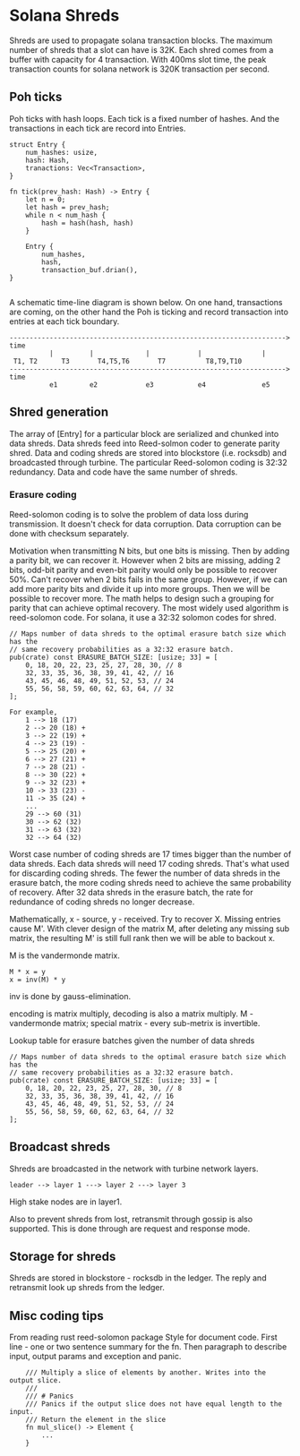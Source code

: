 # Solana Shreds

Shreds are used to propagate solana transaction blocks. The maximum number of
shreds that a slot can have is 32K. Each shred comes from a buffer with
capacity for 4 transaction. With 400ms slot time, the peak transaction counts
for solana network is 320K transaction per second.

## Poh ticks

Poh ticks with hash loops. Each tick is a fixed number of hashes. And the
transactions in each tick are record into Entries.

```
struct Entry {
    num_hashes: usize,
    hash: Hash,
    tranactions: Vec<Transaction>,
}

fn tick(prev_hash: Hash) -> Entry {
    let n = 0;
    let hash = prev_hash;
    while n < num_hash {
        hash = hash(hash, hash)
    }
    
    Entry {
        num_hashes,
        hash,
        transaction_buf.drian(),
}


```

A schematic time-line diagram is shown below. On one hand, transactions are
coming, on the other hand the Poh is ticking and record transaction into entries at each tick
boundary. 

```
---------------------------------------------------------------------> time
          |         |             |            |               |
 T1, T2      T3       T4,T5,T6       T7          T8,T9,T10
---------------------------------------------------------------------> time
          e1        e2            e3           e4              e5
```


## Shred generation

The array of [Entry] for a particular block are serialized and chunked into
data shreds. Data shreds feed into Reed-solmon coder to generate parity shred.
Data and coding shreds are stored into blockstore (i.e. rocksdb) and
broadcasted through turbine. The particular Reed-solomon coding is 32:32
redundancy. Data and code have the same number of shreds.

### Erasure coding

Reed-solomon coding is to solve the problem of data loss during transmission.
It doesn't check for data corruption. Data corruption can be done with checksum
separately. 

Motivation when transmitting N bits, but one bits is missing. Then by adding
a parity bit, we can recover it. However when 2 bits are missing, adding
2 bits, odd-bit parity and even-bit parity would only be possible to recover
50%. Can't recover when 2 bits fails in the same group. However, if we can add
more parity bits and divide it up into more groups. Then we will be possible to
recover more. The math helps to design such a grouping for parity that can
achieve optimal recovery. The most widely used algorithm is reed-solomon code.
For solana, it use a 32:32 solomon codes for shred.


```
// Maps number of data shreds to the optimal erasure batch size which has the
// same recovery probabilities as a 32:32 erasure batch.
pub(crate) const ERASURE_BATCH_SIZE: [usize; 33] = [
    0, 18, 20, 22, 23, 25, 27, 28, 30, // 8
    32, 33, 35, 36, 38, 39, 41, 42, // 16
    43, 45, 46, 48, 49, 51, 52, 53, // 24
    55, 56, 58, 59, 60, 62, 63, 64, // 32
];

For example, 
    1 --> 18 (17)
    2 --> 20 (18) +
    3 --> 22 (19) +
    4 --> 23 (19) -
    5 --> 25 (20) +
    6 --> 27 (21) + 
    7 --> 28 (21) -
    8 --> 30 (22) +
    9 --> 32 (23) +
    10 -> 33 (23) -
    11 -> 35 (24) +
    ...
    29 --> 60 (31)
    30 --> 62 (32)
    31 --> 63 (32)
    32 --> 64 (32)
```
    
Worst case number of coding shreds are 17 times bigger than the number of data
shreds. Each data shreds will need 17 coding shreds. That's what used for
discarding coding shreds. The fewer the number of data shreds in the erasure
batch, the more coding shreds need to achieve the same probability of recovery.
After 32 data shreds in the erasure batch, the rate for redundance of coding
shreds no longer decrease. 

Mathematically, x - source, y - received. Try to recover X. Missing entries
cause M'. With clever design of the matrix M, after deleting any missing sub
matrix, the resulting M' is still full rank then we will be able to backout x.

M is the vandermonde matrix.

```
M * x = y
x = inv(M) * y
```
inv is done by gauss-elimination.


encoding is matrix multiply, decoding is also a matrix multiply. 
M - vandermonde matrix; special matrix - every sub-metrix is invertible. 

Lookup table for erasure batches given the number of data shreds
    
```
// Maps number of data shreds to the optimal erasure batch size which has the
// same recovery probabilities as a 32:32 erasure batch.
pub(crate) const ERASURE_BATCH_SIZE: [usize; 33] = [
    0, 18, 20, 22, 23, 25, 27, 28, 30, // 8
    32, 33, 35, 36, 38, 39, 41, 42, // 16
    43, 45, 46, 48, 49, 51, 52, 53, // 24
    55, 56, 58, 59, 60, 62, 63, 64, // 32
];

```

## Broadcast shreds

Shreds are broadcasted in the network with turbine network layers. 

```
leader --> layer 1 ---> layer 2 ---> layer 3
```

High stake nodes are in layer1.

Also to prevent shreds from lost, retransmit through gossip is also supported.
This is done through are request and response mode. 

## Storage for shreds

Shreds are stored in blockstore - rocksdb in the ledger. The reply and
retransmit look up shreds from the ledger.


## Misc coding tips

From reading rust reed-solomon package
Style for document code. First line - one or two sentence summary for the fn. 
Then paragraph to describe input, output params and exception and panic.
```
    /// Multiply a slice of elements by another. Writes into the output slice.
    ///
    /// # Panics
    /// Panics if the output slice does not have equal length to the input.
    /// Return the element in the slice
    fn mul_slice() -> Element {
        ...
    }
```